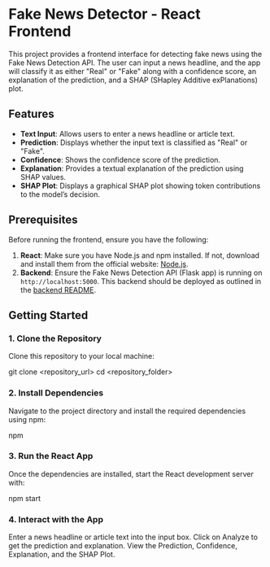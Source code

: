 # Fake News Detector - React Frontend

This project provides a frontend interface for detecting fake news using the Fake News Detection API. The user can input a news headline, and the app will classify it as either "Real" or "Fake" along with a confidence score, an explanation of the prediction, and a SHAP (SHapley Additive exPlanations) plot.

## Features

- **Text Input**: Allows users to enter a news headline or article text.
- **Prediction**: Displays whether the input text is classified as "Real" or "Fake".
- **Confidence**: Shows the confidence score of the prediction.
- **Explanation**: Provides a textual explanation of the prediction using SHAP values.
- **SHAP Plot**: Displays a graphical SHAP plot showing token contributions to the model’s decision.

## Prerequisites

Before running the frontend, ensure you have the following:

1. **React**: Make sure you have Node.js and npm installed. If not, download and install them from the official website: [Node.js](https://nodejs.org/).
2. **Backend**: Ensure the Fake News Detection API (Flask app) is running on `http://localhost:5000`. This backend should be deployed as outlined in the [backend README](#).

## Getting Started

### 1. Clone the Repository

Clone this repository to your local machine:

git clone <repository_url>
cd <repository_folder>


### 2. Install Dependencies

Navigate to the project directory and install the required dependencies using npm:

npm 


### 3. Run the React App
Once the dependencies are installed, start the React development server with:

npm start

### 4. Interact with the App
Enter a news headline or article text into the input box.
Click on Analyze to get the prediction and explanation.
View the Prediction, Confidence, Explanation, and the SHAP Plot.